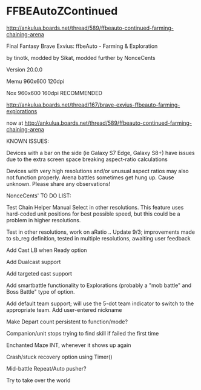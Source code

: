 # FFBEAutoZContinued
http://ankulua.boards.net/thread/589/ffbeauto-continued-farming-chaining-arena

Final Fantasy Brave Exvius: ffbeAuto -  Farming & Exploration

by tinotk, modded by Sikat, modded further by NonceCents

Version 20.0.0

Memu 960x600 120dpi

Nox 960x600 160dpi RECOMMENDED

http://ankulua.boards.net/thread/167/brave-exvius-ffbeauto-farming-explorations

now at http://ankulua.boards.net/thread/589/ffbeauto-continued-farming-chaining-arena



KNOWN ISSUES:

Devices with a bar on the side (ie Galaxy S7 Edge, Galaxy S8+) have issues due to the extra screen space breaking aspect-ratio calculations

Devices with very high resolutions and/or unusual aspect ratios may also not function properly.
Arena battles sometimes get hung up. Cause unknown. Please share any observations!

NonceCents' TO DO LIST:

Test Chain Helper Manual Select in other resolutions. This feature uses hard-coded unit positions for best possible speed, but this could be a problem in higher resolutions.

Test in other resolutions, work on aRatio .. Update 9/3; improvements made to sb_reg definition, tested in multiple resolutions, awaiting user feedback

Add Cast LB when Ready option

Add Dualcast support

Add targeted cast support

Add smartbattle functionality to Explorations (probably a "mob battle" and Boss Battle" type of option.

Add default team support; will use the 5-dot team indicator to switch to the appropriate team. Add user-entered nickname

Make Depart count persistent to function/mode?

Companion/unit stops trying to find skill if failed the first time

Enchanted Maze INT, whenever it shows up again

Crash/stuck recovery option using Timer()

Mid-battle Repeat/Auto pusher?

Try to take over the world
